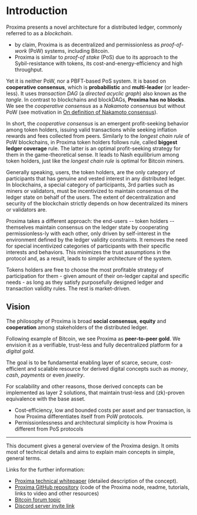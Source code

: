 Introduction
===

Proxima presents a novel architecture for a distributed ledger, commonly referred to as a *blockchain*.

- by claim, Proxima is as decentralized and permissionless as *proof-of-work* (PoW) systems, including Bitcoin.
- Proxima is similar to *proof-of stake* (PoS) due to its approach to the Sybil-resistance with tokens, its cost-and-energy-efficiency and high throughput.

Yet it is neither PoW, nor a PBFT-based PoS system. It is based on **cooperative consensus**, which is **probabilistic** and **multi-leader** (or leader-less). 
It uses _transaction DAG_ (a _directed acyclic graph_) also known as the _tangle_. In contrast to blockchains and blockDAGs, **Proxima has no blocks**. 
We see the _cooperative consensus_ as a _Nakamoto consensus_ but without PoW (see motivation in [On definition of Nakamoto consensus](https://medium.com/@lunfardo/on-definition-of-nakamoto-consensus-be8f4b84c899)).

In short, the *cooperative consensus* is an emergent profit-seeking behavior among token holders, 
issuing valid transactions while seeking inflation rewards and fees collected from peers. Similarly to the *longest chain rule* of PoW blockchains, in Proxima token holders follows rule, called **biggest ledger coverage** rule. The latter is an optimal profit-seeking strategy for them in the game-theoretical sense. It leads to Nash equilibrium among token holders, just like the *longest chain rule* is optimal for Bitcoin miners.

Generally speaking, users, the token holders, are the only category of participants that has genuine and vested interest in any distributed ledger. In blockchains, a special category of participants, 3rd parties such as miners or validators, must be incentivized to maintain consensus of the ledger state on behalf of the users. The extent of decentralization and security of the blockchain strictly depends on how decentralized its miners or validators are.

Proxima takes a different approach: the end-users -- token holders -- themselves maintain consensus on the ledger state by cooperating permissionless-ly with each other, only driven by self-interest in the environment defined by the ledger validity constraints. It removes the need for special incentivized categories of participants with their specific interests and behaviors. This minimizes the trust assumptions in the protocol and, as a result, leads to simpler architecture of the system. 

Tokens holders are free to choose the most profitable strategy of participation for them - given amount of their on-ledger capital and specific needs - as long as they satisfy purposefully designed ledger and transaction validity rules. The rest is market-driven.

## Vision
The philosophy of Proxima is broad **social consensus**, **equity** and **cooperation** among stakeholders of the distributed ledger.

Following example of Bitcoin, we see Proxima as **peer-to-peer gold**. We envision it as a verifiable, trust-less and fully decentralized platform for a _digital gold_. 

The goal is to be fundamental enabling layer of scarce, secure, cost-efficient and scalable resource for derived digital concepts such as _money_, _cash_, _payments_ or even _jewelry_.

For scalability and other reasons, those derived concepts can be implemented as layer 2 solutions, that maintain trust-less and (zk)-proven equivalence with the base asset. 

* Cost-efficiency, low and bounded costs per asset and per transaction, is how Proxima differentiates itself from PoW protocols.
* Permissionlessness and architectural simplicity is how Proxima is different from PoS protocols

---

This document gives a general overview of the Proxima design. It omits most of technical details and aims to explain main concepts in simple, general terms.

Links for the further information:
- [Proxima technical whitepaper](https://arxiv.org/abs/2411.16456) (detailed description of the concept).
- [Proxima GitHub repository](https://github.com/lunfardo314/proxima) (code of the Proxima node, readme, tutorials, links to video and other resources)
- [Bitcoin forum topic](https://bitcointalk.org/index.php?topic=5499359.0)
- [Discord server invite link](https://discord.com/invite/UfFcFDy38j)

